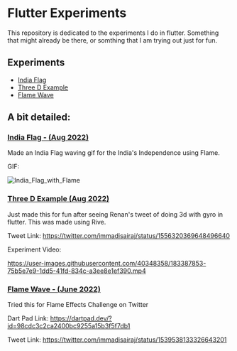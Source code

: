 # Flutter Experiments

This repository is dedicated to the experiments I do in flutter. Something that might already be there, or somthing that I am trying out just for fun.

## Experiments

- [India Flag](#india-flag---aug-2022)
- [Three D Example](#three-d-example-aug-2022)
- [Flame Wave](#flame-wave---june-2022)

## A bit detailed:
### [India Flag - (Aug 2022)](./india_flag/)

Made an India Flag waving gif for the India's Independence using Flame.

GIF:

![India_Flag_with_Flame](https://user-images.githubusercontent.com/40348358/184495444-6f53c1cd-8919-4280-b9a3-d8ec0b23af87.gif)

### [Three D Example (Aug 2022)](./three_d_example/)

Just made this for fun after seeing Renan's tweet of doing 3d with gyro in flutter. This was made using Rive.

Tweet Link: https://twitter.com/immadisairaj/status/1556320369648496640


Experiment Video:

https://user-images.githubusercontent.com/40348358/183387853-75b5e7e9-1dd5-41fd-834c-a3ee8e1ef390.mp4

### [Flame Wave - (June 2022)](./flame_wave/)

Tried this for Flame Effects Challenge on Twitter

Dart Pad Link: https://dartpad.dev/?id=98cdc3c2ca2400bc9255a15b3f5f7db1

Tweet Link: https://twitter.com/immadisairaj/status/1539538133326643201
